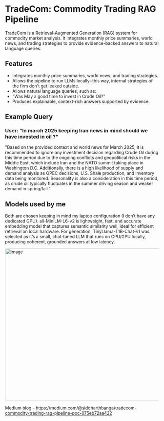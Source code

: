 # TradeCom: Commodity Trading RAG Pipeline
TradeCom is a Retrieval-Augmented Generation (RAG) system for commodity market analysis. It integrates monthly price summaries, world news, and trading strategies to provide evidence-backed answers to natural language queries.

## Features
- Integrates monthly price summaries, world news, and trading strategies.
- Allows the pipeline to run LLMs locally - this way, internal strategies of the firm don't get leaked outside.
- Allows natural language queries, such as:
- "Was May a good time to invest in Crude Oil?"
- Produces explainable, context-rich answers supported by evidence.

## Example Query
### User: "In march 2025 keeping Iran news in mind should we have invested in oil ?”
"Based on the provided context and world news for March 2025, it is recommended to ignore any investment decision regarding Crude Oil during this time period due to the ongoing conflicts and geopolitical risks in the Middle East, which include Iran and the NATO summit taking place in Washington D.C. Additionally, there is a high likelihood of supply and demand analysis as OPEC decisions, U.S. Shale production, and inventory data being monitored. Seasonality is also a consideration in this time period, as crude oil typically fluctuates in the summer driving season and weaker demand in spring/fall."

## Models used by me
Both are chosen keeping in mind my laptop configuration (I don’t have any dedicated GPU). all-MiniLM-L6-v2 is lightweight, fast, and accurate embedding model that captures semantic similarity well, ideal for efficient retrieval on local hardware.
For generation, TinyLlama-1.1B-Chat-v1 was selected as it’s a small, chat-tuned LLM that runs on CPU/GPU locally, producing coherent, grounded answers at low latency.

<img width="800" height="500" alt="image" src="https://github.com/user-attachments/assets/6e57dc42-3cf6-43e9-9101-e405cfa75196" />

Medium blog - https://medium.com/@siddharthbanga/tradecom-commodity-trading-rag-pipeline-poc-075eb72aa422

